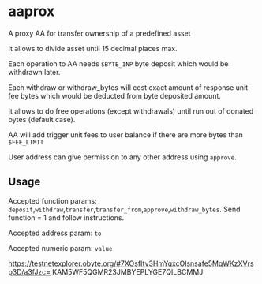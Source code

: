 # aaprox
A proxy AA for transfer ownership of a predefined asset

It allows to divide asset until 15 decimal places max.

Each operation to AA needs `$BYTE_INP` byte deposit which would be withdrawn later.

Each withdraw or withdraw_bytes will cost exact amount of response unit fee bytes which would be deducted from byte deposited amount.

It allows to do free operations (except withdrawals) until run out of donated bytes (default case).

AA will add trigger unit fees to user balance if there are more bytes than `$FEE_LIMIT`

User address can give permission to any other address using `approve`.

## Usage
Accepted function params: `deposit`,`withdraw`,`transfer`,`transfer_from`,`approve`,`withdraw_bytes`. Send function = 1 and follow instructions.

Accepted address param: `to`

Accepted numeric param: `value`

https://testnetexplorer.obyte.org/#7XOsfItv3HmYqxcOlsnsafe5MqWKzXVrsp3D/a3fJzc=
KAM5WF5QGMR23JMBYEPLYGE7QILBCMMJ
